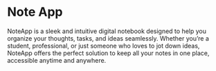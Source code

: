 # Note App

NoteApp is a sleek and intuitive digital notebook designed to help you organize your thoughts, tasks, and ideas seamlessly. Whether you’re a student, professional, or just someone who loves to jot down ideas, NoteApp offers the perfect solution to keep all your notes in one place, accessible anytime and anywhere.
